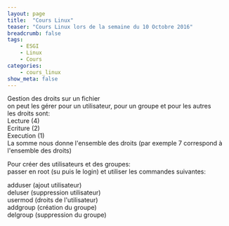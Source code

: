 ```yaml
---
layout: page
title:  "Cours Linux"
teaser: "Cours Linux lors de la semaine du 10 Octobre 2016"
breadcrumb: false
tags:
    - ESGI
    - Linux
    - Cours
categories:
    - cours_linux
show_meta: false
---
```


Gestion des droits sur un fichier  
on peut les gérer pour un utilisateur, pour un groupe et pour les autres  
les droits sont:  
Lecture (4)  
Ecriture (2)  
Execution (1)  
La somme nous donne l'ensemble des droits (par exemple 7 correspond à l'ensemble des droits)  

Pour créer des utilisateurs et des groupes:  
passer en root (su puis le login) et utiliser les commandes suivantes:  

adduser (ajout utilisateur)  
deluser (suppression utilisateur)  
usermod (droits de l'utilisateur)  
addgroup (création du groupe)  
delgroup (suppression du groupe)  
